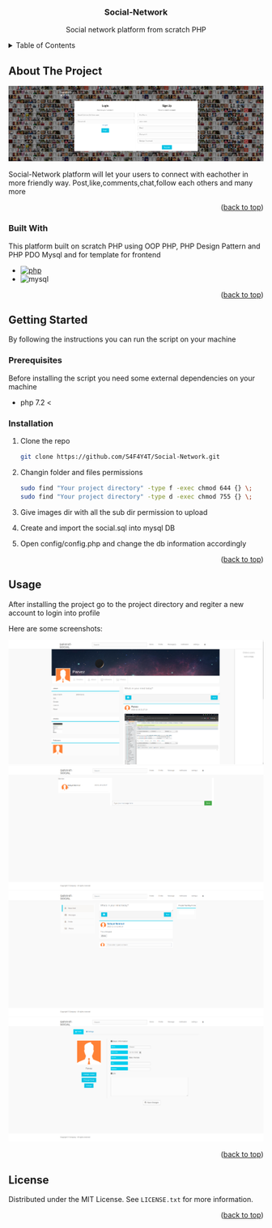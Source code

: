 <a name="readme-top"></a>

<div align="center">
  <h3 align="center">Social-Network</h3>
  <p>Social network platform from scratch PHP</p>
</div>

<!-- TABLE OF CONTENTS -->
<details>
  <summary>Table of Contents</summary>
  <ol>
    <li>
      <a href="#about-the-project">About The Project</a>
      <ul>
        <li><a href="#built-with">Built With</a></li>
      </ul>
    </li>
    <li>
      <a href="#getting-started">Getting Started</a>
      <ul>
        <li><a href="#prerequisites">Prerequisites</a></li>
        <li><a href="#installation">Installation</a></li>
      </ul>
    </li>
    <li><a href="#usage">Usage</a></li>
    <li><a href="#license">License</a></li>
  </ol>
</details>



<!-- ABOUT THE PROJECT -->
## About The Project

![Screen Shot][product-screenshot-1]

Social-Network platform will let your users to connect with eachother in more friendly way. Post,like,comments,chat,follow each others and many more

<p align="right">(<a href="#readme-top">back to top</a>)</p>

### Built With

This platform built on scratch PHP using OOP PHP, PHP Design Pattern and PHP PDO Mysql and for template for frontend

* [![php][php]][php-url]
* ![mysql][mysql]

<p align="right">(<a href="#readme-top">back to top</a>)</p>

<!-- GETTING STARTED -->
## Getting Started

By following the instructions you can run the script on your machine

### Prerequisites

Before installing the script you need some external dependencies on your machine
* php 7.2 <

### Installation

1. Clone the repo
   ```sh
   git clone https://github.com/S4F4Y4T/Social-Network.git
   ```
2. Changin folder and files permissions 
   ```sh
   sudo find "Your project directory" -type f -exec chmod 644 {} \;
   sudo find "Your project directory" -type d -exec chmod 755 {} \;
   ```
3. Give images dir with all the sub dir permission to upload

4. Create and import the social.sql into mysql DB

5. Open config/config.php and change the db information accordingly

<p align="right">(<a href="#readme-top">back to top</a>)</p>



<!-- USAGE EXAMPLES -->
## Usage

After installing the project go to the project directory and regiter a new account to login into profile 

Here are some screenshots:

![Screen Shot][product-screenshot-2]
![Screen Shot][product-screenshot-3]
![Screen Shot][product-screenshot-4]
![Screen Shot][product-screenshot-5]

<p align="right">(<a href="#readme-top">back to top</a>)</p>


<!-- LICENSE -->
## License

Distributed under the MIT License. See `LICENSE.txt` for more information.

<p align="right">(<a href="#readme-top">back to top</a>)</p>

<!-- MARKDOWN LINKS & IMAGES -->
<!-- https://www.markdownguide.org/basic-syntax/#reference-style-links -->

[product-screenshot-1]: overview/1.png
[product-screenshot-2]: overview/2.png
[product-screenshot-3]: overview/3.png
[product-screenshot-4]: overview/4.png
[product-screenshot-5]: overview/5.png

[php]: https://img.shields.io/badge/php-php-white
[Php-url]: https://www.php.net/
[mysql]: https://img.shields.io/badge/MYSQL-MYSQL-orange
[Bootstrap.com]: https://img.shields.io/badge/Bootstrap-563D7C?style=for-the-badge&logo=bootstrap&logoColor=white
[Bootstrap-url]: https://getbootstrap.com
[JQuery.com]: https://img.shields.io/badge/jQuery-0769AD?style=for-the-badge&logo=jquery&logoColor=white
[JQuery-url]: https://jquery.com 
